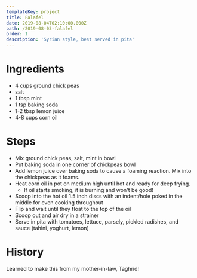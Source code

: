 ```yaml
---
templateKey: project
title: Falafel
date: 2019-08-04T02:10:00.000Z
path: /2019-08-03-falafel
order: 1
description: 'Syrian style, best served in pita'
---
```

# Ingredients
* 4 cups ground chick peas
* salt
* 1 tbsp mint
* 1 tsp baking soda
* 1-2 tbsp lemon juice
* 4-8 cups corn oil

# Steps
* Mix ground chick peas, salt, mint in bowl
* Put baking soda in one corner of chickpeas bowl
* Add lemon juice over baking soda to cause a foaming reaction. Mix into the chickpeas as it foams.
* Heat corn oil in pot on medium high until hot and ready for deep frying. 
  * If oil starts smoking, it is burning and won't be good!
* Scoop into the hot oil 1.5 inch discs with an indent/hole poked in the middle for even cooking throughout
* Flip and wait until they float to the top of the oil
* Scoop out and air dry in a strainer
* Serve in pita with tomatoes, lettuce, parsely, pickled radishes, and sauce (tahini, yoghurt, lemon)

# History
Learned to make this from my mother-in-law, Taghrid!
